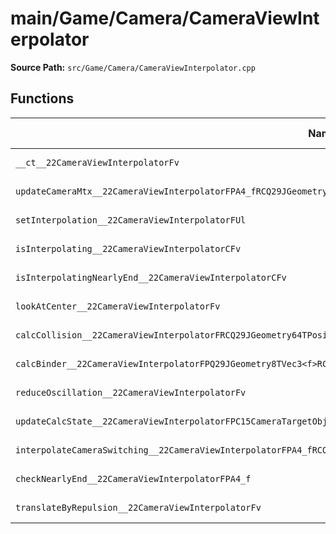 # main/Game/Camera/CameraViewInterpolator

**Source Path:** `src/Game/Camera/CameraViewInterpolator.cpp`

## Functions

| Name | Address | Match % |
|------|---------|---------|
| `__ct__22CameraViewInterpolatorFv` | `0x800B3C48` | :x: (0.0%) |
| `updateCameraMtx__22CameraViewInterpolatorFPA4_fRCQ29JGeometry8TVec3<f>PC15CameraTargetObjf` | `0x800B3D64` | :x: (0.0%) |
| `setInterpolation__22CameraViewInterpolatorFUl` | `0x800B3E9C` | :x: (0.0%) |
| `isInterpolating__22CameraViewInterpolatorCFv` | `0x800B3EEC` | :x: (0.0%) |
| `isInterpolatingNearlyEnd__22CameraViewInterpolatorCFv` | `0x800B3F14` | :x: (0.0%) |
| `lookAtCenter__22CameraViewInterpolatorFv` | `0x800B3F54` | :x: (0.0%) |
| `calcCollision__22CameraViewInterpolatorFRCQ29JGeometry64TPosition3<Q29JGeometry38TMatrix34<Q29JGeometry13SMatrix34C<f>>>` | `0x800B4018` | :x: (0.0%) |
| `calcBinder__22CameraViewInterpolatorFPQ29JGeometry8TVec3<f>RCQ29JGeometry8TVec3<f>RCQ29JGeometry8TVec3<f>` | `0x800B42B0` | :x: (0.0%) |
| `reduceOscillation__22CameraViewInterpolatorFv` | `0x800B4494` | :x: (0.0%) |
| `updateCalcState__22CameraViewInterpolatorFPC15CameraTargetObj` | `0x800B45E8` | :x: (0.0%) |
| `interpolateCameraSwitching__22CameraViewInterpolatorFPA4_fRCQ29JGeometry8TVec3<f>f` | `0x800B46E8` | :x: (0.0%) |
| `checkNearlyEnd__22CameraViewInterpolatorFPA4_f` | `0x800B493C` | :x: (0.0%) |
| `translateByRepulsion__22CameraViewInterpolatorFv` | `0x800B4A74` | :x: (0.0%) |